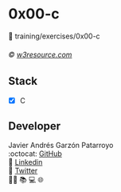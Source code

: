 # 0x00-c
:open_file_folder: training/exercises/0x00-c

###### :copyright: [w3resource.com](https://www.w3resource.com/c-programming-exercises/basic-declarations-and-expressions/index.php)

## Stack
* [x] C

## Developer
Javier Andrés Garzón Patarroyo  
:octocat: [GitHub](https://github.com/javierandresgp/)  
:link: [Linkedin](https://www.linkedin.com/in/javierandresgp/)  
:link: [Twitter](https://twitter.com/javierandresgp0)  
:man_technologist: :books: :computer: :globe_with_meridians:
